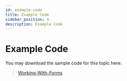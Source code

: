 ```yaml
---
id: example-code
title: Example Code
sidebar_position: 4
description: Example Code
---
```


# Example Code

You may download the sample code for this topic here:

> [Working-With-Forms](https://github.com/WPTF-Examples/Working-With-Forms)
